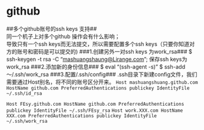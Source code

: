github
======

##多个github账号的ssh keys 支持##							
同一个机子上对多个github 操作会有什么影响；						
导致只有一个ssh keys而无法提交，所以需要配置多个ssh keys（只要你知道对方的账号和密码是可以提交的)
###1.创建另外一对ssh keys 为work_rsa###
$ ssh-keygen -t rsa -C “mashuangshaung@Lirange.com”;
保存ssh keys为work_rsa
###2.添加新的身份信息###
$ eval “(ssh-agent -s)”
$ ssh-add ～/.ssh/work_rsa
###3.配置/.ssh/config###
.ssh目录下新建config文件，我们需要通过Host别名，将不同的账号区分开来。
`
Host mashuangshuang.github.com
	HostName github.com
	PreferredAuthentications publickey
	IdentityFile ~/.ssh/id_rsa
`

`
Host FEsy.github.com
	HostName github.com
	PreferredAuthentications publickey
	IdentityFile ~/.ssh/FEsy_rsa
`
`
Host work.XXX.com
	HostName XXX.com
	PreferredAuthentications publickey
	IdentityFile ~/.ssh/work_rsa
`